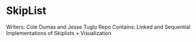 # SkipList
Writers: Cole Dumas and Jesse Tuglu
Repo Contains: Linked and Sequential Implementations of Skiplists + Visualization



